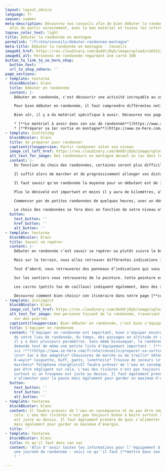 ```yaml
---
layout: layout_advice
language: fr
season: summer
meta-description: Découvrez nos conseils afin de bien débuter la randonnée en montagne
  afin de partir sereinement, avec le bon matériel et toutes les informations importantes
topnav_color_text: light
title: Débuter la randonnée en montagne
permalink: "/fr/ete/conseils/debuter-randonnee-montagne"
meta-title: Débuter la randonnée en montagne - Conseils
image01_href: https://res.cloudinary.com/deddrj0yb/image/upload/v1655124182/website/resorts/Vosges/PXL_20220415_164613048.jpg
image01_alt: Personnes en randonnée regardant une carte IGN
button_to_link_to_ze_hero_shop:
  button_text: ''
  url_to_shop_zehero: ''
page_sections:
- template: textarea
  blockBGcolor: blanc
  title: Débuter en randonnée
  content: |-
    Débuter en randonnée, c'est découvrir une activité incroyable au cœur de paysages grandioses. Que vous soyez débutant, que vous vous initiez à la randonnée, cette pratique est ouverte à tous, adulte comme enfant.

    Pour bien débuter en randonnée, il faut comprendre différentes notions. La randonnée c'est découvrir différents itinéraires pour différents niveaux, c’est-à-dire que certaines boucles ou chemins seront plus difficiles par les kilomètres, le dénivelé et la technicité du sentier. On peut également avoir des passages plus exposés et raide. Ensuite on va avoir les thèmes de randonnée comme aller découvrir la faune, la flore, les lacs, les sommets, se promener en famille ou faire des randonnées alpines. Ce qui est important de retenir c'est que lorsqu'on commence la randonnée, il faut tenir compte des éléments du parcours, de la montagne, de l'environnement et de la météo.

    Bien sûr, il y a du matériel spécifique à avoir. Découvrez nos pages sur les différents équipements à avoir pendant sa randonnée :

    * [**Le matériel à avoir dans son sac de randonnée**](https://www.ze-hero.com/fr/ete/conseils/liste-materiel-randonnee)
    * [**Préparer sa 1er sortie en montagne**](https://www.ze-hero.com/fr/ete/conseils/preparer-sa-sortie-randonnee-a-la-journee)
- template: 2coltxtimg
  blockBGcolor: blanc
  title: Se préparer pour randonner
  captiontitleuppercase: Partir randonner selon son niveau
  image_col_left_href: https://res.cloudinary.com/deddrj0yb/image/upload/v1655216735/website/summer/IMG_20200730_110620.jpg
  alt_text_for_image: Des randonneurs en montagne devant un lac dans le Mercantour
  content: |-
    En fonction du choix des randonnées, certaines seront plus difficiles que d'autres sur le plan physique et musculaire. C'est pourquoi, il est préférable de se préparer physiquement avant de randonner.

    Il suffit alors de marcher et de progressivement allonger vos distances, et d'augmenter le dénivelé. Cela vous permet de vous adapter au fur et à mesure à des distances plus longues et à marcher plus longtemps.

    Il faut savoir qu'en randonnée la moyenne pour un débutant est de 3km/h et environ 300 à 400m de dénivelé par heure. Cela vous permet de réaliser en fonction des parcours choisis, le temps que cela vous prendra. Cela peut s'avérer différent si le chemin est technique (cailloux, escarpés, racine...)

    Plus le dénivelé est important et moins il y aura de kilomètres, alors le chemin sera très raide.

    Commencer par de petites randonnées de quelques heures, avec un dénivelé faible. Puis vous pourrez augmenter progressivement les distances et le dénivelé à des randonnées d'une journée. Vous pourrez par la suite partir sur des randonnées de plusieurs jours. I

    Le choix des randonnées se fera donc en fonction de votre niveau et de ce que vous recherchez (en famille, sportif, lacs, sommets, chamois etc.)
  button:
    text_button: ''
    href_button: ''
    alt_button: ''
- template: textarea
  blockBGcolor: blanc
  title: Savoir se repérer
  content: |-
    Débuter en randonnée c’est savoir se repérer ou plutôt suivre le bon itinéraire est important. Si vous vous initiez à la randonnée, savoir lire une carte IGN 1/25000 demande une certaine aisance et une bonne expérience de terrain. Aujourd’hui, vous pourrez demander différents topos à l’office du tourisme, directement avec un accompagnateur de moyenne montagne et un guide ainsi que sur internet. Vous pouvez également avoir vos itinéraires sur vos montres GPS ou les applications sur téléphone.

    Mais sur le terrain, vous allez retrouver différentes indications importantes. Cela vous permettra de comprendre où vous êtes, sur quel chemin vous êtes, où vous allez...

    Tout d’abord, vous retrouverez des panneaux d’indications qui vous indiqueront le sens de la direction à prendre pour un lieu donné (refuge, sommet, lac, hameau, ville...) Il y a toujours un nombre inscrit dessus qui est également inscrit sur la carte IGN afin de se repérer. Parfois vous aurez des indictions de temps pour aller jusqu’au lieu indiqué.

    Sur les sentiers vous retrouverez de la peinture. Cette peinture est une petite bande rectangulaire de la couleur jaune, rouge et blanche, rouge et jaune. C’est le balisage qui vous indique sur quels chemins vous marchez. Le balisage jaune indique des sentiers de " Promenade et sentiers ", le rouge et blanc indique les GR, et le rouge et jaune les GR de pays. Vous les verrez tout le long du sentier sur un arbre, des pierres, des poteaux...

    Les cairns (petits tas de cailloux) indiquent également, dans des sentiers parfois techniques, le chemin à suivre.

    Découvrez comment bien choisir son itinéraire dans notre page [**conseil**](https://www.ze-hero.com/fr/ete/conseils/preparer-sa-sortie-randonnee-a-la-journee) !
- template: 2colimgtxt
  blockBGcolor: blanc
  image_col_left_href: https://res.cloudinary.com/deddrj0yb/image/upload/v1654869668/website/summer/PXL_20220523_082022339.jpg
  alt_text_for_image: Une personne faisant de la randonnée, traversant une rivière
    sur des pierres
  captiontitleuppercase: Bien débuter en randonnée, c'est bien s'équiper
  title: S'équiper en randonnée
  content: "S'équiper en randonnée est important, bien s'équiper encore plus. En fonction
    de votre lieu de randonnée, du temps, des passages en altitude et de la météo,
    il y a donc plusieurs paramètres. Sans même bivouaquer, la randonnée à la journée
    demande tout de même une petite liste d'équipement important : [**tous les conseils
    ici !**](https://www.ze-hero.com/fr/ete/conseils/preparer-sa-sortie-randonnee-a-la-journee)
    \n\n* Sac à dos adapté\n* Chaussures de marche ou de trail\n* Vêtements techniques\n*
    K-way\n* Casquette, buff, gants, lunettes\n* Trousse de secours \n* Bâtons de
    marche\n* Téléphone chargé\n\nIl faudra prévoir de l'eau en conséquence et ne
    pas être négligent sur cela. L'eau des rivières n'est pas toujours bonne à boire
    surtout si un troupeau est juste au dessus. Il faut également prendre de quoi
    s'alimenter pour la pause mais également pour garder un maximum d'énergie."
  button:
    text_button: ''
    href_button: ''
    alt_button: ''
- template: textarea
  blockBGcolor: blanc
  content: Il faudra prévoir de l'eau en conséquence et ne pas être négligent sur
    cela. L'eau des rivières n'est pas toujours bonne à boire surtout si un troupeau
    est juste au dessus. Il faut également prendre de quoi s'alimenter pour la pause
    mais également pour garder un maximum d'énergie.
  title: ''
- template: textarea
  blockBGcolor: blanc
  title: Ce qu'il faut dans son sac
  content: 'Afin d''avoir toutes les informations pour l''équipement à avoir pour
    une journée de randonnée : voici ce qu''il faut [**mettre dans son sac**](https://www.ze-hero.com/fr/ete/conseils/liste-materiel-randonnee)
    ! '

---
```


